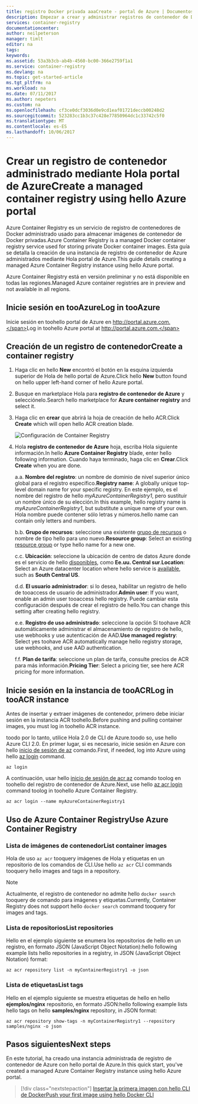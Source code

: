 ```yaml
---
title: registro Docker privada aaaCreate - portal de Azure | Documentos de Microsoft
description: Empezar a crear y administrar registros de contenedor de Docker privados con hello portal de Azure
services: container-registry
documentationcenter: 
author: neilpeterson
manager: timlt
editor: na
tags: 
keywords: 
ms.assetid: 53a3b3cb-ab4b-4560-bc00-366e2759f1a1
ms.service: container-registry
ms.devlang: na
ms.topic: get-started-article
ms.tgt_pltfrm: na
ms.workload: na
ms.date: 07/11/2017
ms.author: nepeters
ms.custom: na
ms.openlocfilehash: cf3ce0dcf3036d0e9cd1eaf01721deccb00248d2
ms.sourcegitcommit: 523283cc1b3c37c428e77850964dc1c33742c5f0
ms.translationtype: MT
ms.contentlocale: es-ES
ms.lasthandoff: 10/06/2017
---
```

# <a name="create-a-managed-container-registry-using-hello-azure-portal"></a><span data-ttu-id="19466-103">Crear un registro de contenedor administrado mediante Hola portal de Azure</span><span class="sxs-lookup"><span data-stu-id="19466-103">Create a managed container registry using hello Azure portal</span></span>

<span data-ttu-id="19466-104">Azure Container Registry es un servicio de registro de contenedores de Docker administrado usado para almacenar imágenes de contenedor de Docker privadas.</span><span class="sxs-lookup"><span data-stu-id="19466-104">Azure Container Registry is a managed Docker container registry service used for storing private Docker container images.</span></span> <span data-ttu-id="19466-105">Esta guía se detalla la creación de una instancia de registro de contenedor de Azure administrados mediante Hola portal de Azure.</span><span class="sxs-lookup"><span data-stu-id="19466-105">This guide details creating a managed Azure Container Registry instance using hello Azure portal.</span></span>

<span data-ttu-id="19466-106">Azure Container Registry está en versión preliminar y no está disponible en todas las regiones.</span><span class="sxs-lookup"><span data-stu-id="19466-106">Managed Azure container registries are in preview and not available in all regions.</span></span>

## <a name="log-in-tooazure"></a><span data-ttu-id="19466-107">Inicie sesión en tooAzure</span><span class="sxs-lookup"><span data-stu-id="19466-107">Log in tooAzure</span></span>

<span data-ttu-id="19466-108">Inicie sesión en toohello portal de Azure en http://portal.azure.com.</span><span class="sxs-lookup"><span data-stu-id="19466-108">Log in toohello Azure portal at http://portal.azure.com.</span></span>

## <a name="create-a-container-registry"></a><span data-ttu-id="19466-109">Creación de un registro de contenedor</span><span class="sxs-lookup"><span data-stu-id="19466-109">Create a container registry</span></span>

1. <span data-ttu-id="19466-110">Haga clic en hello **New** encontró el botón en la esquina izquierda superior de Hola de hello portal de Azure.</span><span class="sxs-lookup"><span data-stu-id="19466-110">Click hello **New** button found on hello upper left-hand corner of hello Azure portal.</span></span>

2. <span data-ttu-id="19466-111">Busque en marketplace Hola para **registro de contenedor de Azure** y selecciónelo.</span><span class="sxs-lookup"><span data-stu-id="19466-111">Search hello marketplace for **Azure container registry** and select it.</span></span>

3. <span data-ttu-id="19466-112">Haga clic en **crear** que abrirá la hoja de creación de hello ACR.</span><span class="sxs-lookup"><span data-stu-id="19466-112">Click **Create** which will open hello ACR creation blade.</span></span>

    ![Configuración de Container Registry](./media/container-registry-get-started-portal/managed-container-registry-settings.png)

4. <span data-ttu-id="19466-114">Hola **registro de contenedor de Azure** hoja, escriba Hola siguiente información.</span><span class="sxs-lookup"><span data-stu-id="19466-114">In hello **Azure Container Registry** blade, enter hello following information.</span></span> <span data-ttu-id="19466-115">Cuando haya terminado, haga clic en **Crear**.</span><span class="sxs-lookup"><span data-stu-id="19466-115">Click **Create** when you are done.</span></span>

    <span data-ttu-id="19466-116">a.</span><span class="sxs-lookup"><span data-stu-id="19466-116">a.</span></span> <span data-ttu-id="19466-117">**Nombre del registro**: un nombre de dominio de nivel superior único global para el registro específico.</span><span class="sxs-lookup"><span data-stu-id="19466-117">**Registry name**: A globally unique top-level domain name for your specific registry.</span></span> <span data-ttu-id="19466-118">En este ejemplo, es el nombre del registro de hello *myAzureContainerRegistry1*, pero sustituir un nombre único de su elección.</span><span class="sxs-lookup"><span data-stu-id="19466-118">In this example, hello registry name is *myAzureContainerRegistry1*, but substitute a unique name of your own.</span></span> <span data-ttu-id="19466-119">Hola nombre puede contener sólo letras y números.</span><span class="sxs-lookup"><span data-stu-id="19466-119">hello name can contain only letters and numbers.</span></span>

    <span data-ttu-id="19466-120">b.</span><span class="sxs-lookup"><span data-stu-id="19466-120">b.</span></span> <span data-ttu-id="19466-121">**Grupo de recursos**: seleccione una existente [grupo de recursos](../azure-resource-manager/resource-group-overview.md#resource-groups) o nombre de tipo hello para uno nuevo.</span><span class="sxs-lookup"><span data-stu-id="19466-121">**Resource group**: Select an existing [resource group](../azure-resource-manager/resource-group-overview.md#resource-groups) or type hello name for a new one.</span></span>

    <span data-ttu-id="19466-122">c.</span><span class="sxs-lookup"><span data-stu-id="19466-122">c.</span></span> <span data-ttu-id="19466-123">**Ubicación**: seleccione la ubicación de centro de datos Azure donde es el servicio de hello [disponibles](https://azure.microsoft.com/regions/services/), como **Ee.uu. Central sur**.</span><span class="sxs-lookup"><span data-stu-id="19466-123">**Location**: Select an Azure datacenter location where hello service is [available](https://azure.microsoft.com/regions/services/), such as **South Central US**.</span></span>

    <span data-ttu-id="19466-124">d.</span><span class="sxs-lookup"><span data-stu-id="19466-124">d.</span></span> <span data-ttu-id="19466-125">**El usuario administrador**: si lo desea, habilitar un registro de hello de tooaccess de usuario de administrador.</span><span class="sxs-lookup"><span data-stu-id="19466-125">**Admin user**: If you want, enable an admin user tooaccess hello registry.</span></span> <span data-ttu-id="19466-126">Puede cambiar esta configuración después de crear el registro de hello.</span><span class="sxs-lookup"><span data-stu-id="19466-126">You can change this setting after creating hello registry.</span></span>

    <span data-ttu-id="19466-127">e.</span><span class="sxs-lookup"><span data-stu-id="19466-127">e.</span></span> <span data-ttu-id="19466-128">**Registro de uso administrado**: seleccione la opción Sí toohave ACR automáticamente administrar el almacenamiento de registro de hello, use webhooks y use autenticación de AAD.</span><span class="sxs-lookup"><span data-stu-id="19466-128">**Use managed registry**: Select yes toohave ACR automatically manage hello registry storage, use webhooks, and use AAD authentication.</span></span>

    <span data-ttu-id="19466-129">f.</span><span class="sxs-lookup"><span data-stu-id="19466-129">f.</span></span> <span data-ttu-id="19466-130">**Plan de tarifa**: seleccione un plan de tarifa, consulte precios de ACR para más información.</span><span class="sxs-lookup"><span data-stu-id="19466-130">**Pricing Tier**: Select a pricing tier, see here ACR pricing for more information.</span></span>

## <a name="log-in-tooacr-instance"></a><span data-ttu-id="19466-131">Inicie sesión en la instancia de tooACR</span><span class="sxs-lookup"><span data-stu-id="19466-131">Log in tooACR instance</span></span>

<span data-ttu-id="19466-132">Antes de insertar y extraer imágenes de contenedor, primero debe iniciar sesión en la instancia ACR toohello.</span><span class="sxs-lookup"><span data-stu-id="19466-132">Before pushing and pulling container images, you must log in toohello ACR instance.</span></span> 

<span data-ttu-id="19466-133">toodo por lo tanto, utilice Hola 2.0 de CLI de Azure.</span><span class="sxs-lookup"><span data-stu-id="19466-133">toodo so, use hello Azure CLI 2.0.</span></span> <span data-ttu-id="19466-134">En primer lugar, si es necesario, inicie sesión en Azure con hello [inicio de sesión de az](/cli/azure/#login) comando.</span><span class="sxs-lookup"><span data-stu-id="19466-134">First, if needed, log into Azure using hello [az login](/cli/azure/#login) command.</span></span> 

```azurecli
az login
```

<span data-ttu-id="19466-135">A continuación, usar hello [inicio de sesión de acr az](/cli/azure/acr#login) comando toolog en toohello del registro de contenedor de Azure.</span><span class="sxs-lookup"><span data-stu-id="19466-135">Next, use hello [az acr login](/cli/azure/acr#login) command toolog in toohello Azure Container Registry.</span></span>

```azurecli-interactive
az acr login --name myAzureContainerRegistry1
```

## <a name="use-azure-container-registry"></a><span data-ttu-id="19466-136">Uso de Azure Container Registry</span><span class="sxs-lookup"><span data-stu-id="19466-136">Use Azure Container Registry</span></span>

### <a name="list-container-images"></a><span data-ttu-id="19466-137">Lista de imágenes de contenedor</span><span class="sxs-lookup"><span data-stu-id="19466-137">List container images</span></span>

<span data-ttu-id="19466-138">Hola de uso `az acr` tooquery imágenes de Hola y etiquetas en un repositorio de los comandos de CLI.</span><span class="sxs-lookup"><span data-stu-id="19466-138">Use hello `az acr` CLI commands tooquery hello images and tags in a repository.</span></span>

> [!NOTE]
> <span data-ttu-id="19466-139">Actualmente, el registro de contenedor no admite hello `docker search` tooquery de comando para imágenes y etiquetas.</span><span class="sxs-lookup"><span data-stu-id="19466-139">Currently, Container Registry does not support hello `docker search` command tooquery for images and tags.</span></span>

### <a name="list-repositories"></a><span data-ttu-id="19466-140">Lista de repositorios</span><span class="sxs-lookup"><span data-stu-id="19466-140">List repositories</span></span>

<span data-ttu-id="19466-141">Hello en el ejemplo siguiente se enumera los repositorios de hello en un registro, en formato JSON (JavaScript Object Notation):</span><span class="sxs-lookup"><span data-stu-id="19466-141">hello following example lists hello repositories in a registry, in JSON (JavaScript Object Notation) format:</span></span>

```azurecli
az acr repository list -n myContainerRegistry1 -o json
```

### <a name="list-tags"></a><span data-ttu-id="19466-142">Lista de etiquetas</span><span class="sxs-lookup"><span data-stu-id="19466-142">List tags</span></span>

<span data-ttu-id="19466-143">Hello en el ejemplo siguiente se muestra etiquetas de hello en hello **ejemplos/nginx** repositorio, en formato JSON:</span><span class="sxs-lookup"><span data-stu-id="19466-143">hello following example lists hello tags on hello **samples/nginx** repository, in JSON format:</span></span>

```azurecli
az acr repository show-tags -n myContainerRegistry1 --repository samples/nginx -o json
```

## <a name="next-steps"></a><span data-ttu-id="19466-144">Pasos siguientes</span><span class="sxs-lookup"><span data-stu-id="19466-144">Next steps</span></span>

<span data-ttu-id="19466-145">En este tutorial, ha creado una instancia administrada de registro de contenedor de Azure con hello portal de Azure.</span><span class="sxs-lookup"><span data-stu-id="19466-145">In this quick start, you've created a managed Azure Container Registry instance using hello Azure portal.</span></span>

> [!div class="nextstepaction"]
> [<span data-ttu-id="19466-146">Insertar la primera imagen con hello CLI de Docker</span><span class="sxs-lookup"><span data-stu-id="19466-146">Push your first image using hello Docker CLI</span></span>](container-registry-get-started-docker-cli.md)
